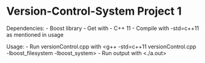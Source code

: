# Version-Control-System Project 1

Dependencies:
    - Boost library
        - Get with <sudo apt-get install libboost-all-dev>
    - C++ 11
        - Compile with -std=c++11 as mentioned in usage


Usage:
    - Run versionControl.cpp with <g++ -std=c++11 versionControl.cpp -lboost_filesystem -lboost_system>
    - Run output with <./a.out>